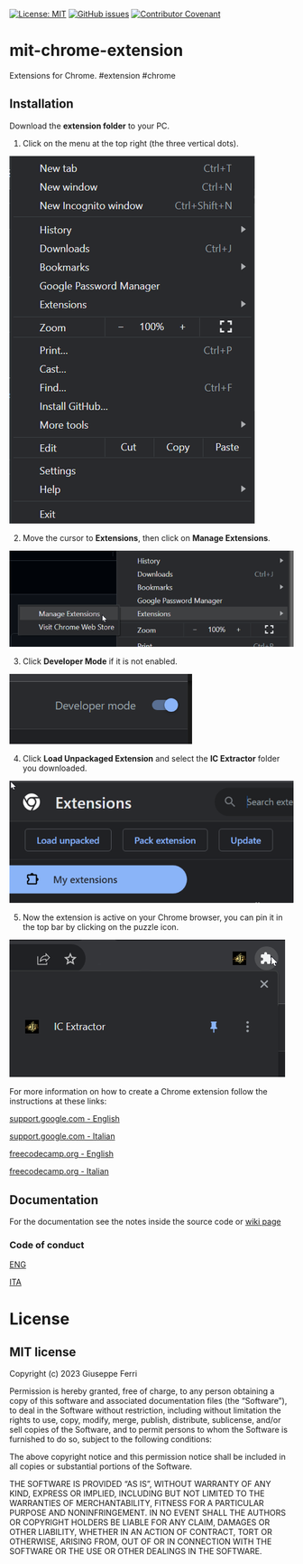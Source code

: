 [![License: MIT](https://img.shields.io/badge/License-MIT-yellow.svg)](https://opensource.org/licenses/MIT)
[![GitHub issues](https://img.shields.io/github/issues/JoeFerri/algorithms)](https://github.com/JoeFerri/mit-chrome-extension/issues)
[![Contributor Covenant](https://img.shields.io/badge/Contributor%20Covenant-2.0-4baaaa.svg)](code_of_conduct-eng.md)

# mit-chrome-extension
Extensions for Chrome. #extension #chrome

## Installation

Download the **extension folder** to your PC.

1. Click on the menu at the top right (the three vertical dots).

![](images/menu-top-right.png)

2. Move the cursor to **Extensions**, then click on **Manage Extensions**.

![](images/menu-top-right-extension.png)

3. Click **Developer Mode** if it is not enabled.

![](images/button-developer-mode.png)

4. Click **Load Unpackaged Extension** and select the **IC Extractor** folder you downloaded.

![](images/buttons-load-extension.png)

5. Now the extension is active on your Chrome browser, you can pin it in the top bar by clicking on the puzzle icon.

![](images/menu-top-right-pin-extension.png)

For more information on how to create a Chrome extension follow the instructions at these links:

[support.google.com - English](https://support.google.com/chrome/a/answer/2714278?hl=en)

[support.google.com - Italian](https://support.google.com/chrome/a/answer/2714278?hl=it)

[freecodecamp.org - English](https://www.freecodecamp.org/news/building-chrome-extension/)

[freecodecamp.org - Italian](https://www.freecodecamp.org/italian/news/come-creare-la-tua-estensione-di-google-chrome/)

## Documentation
For the documentation see the notes inside the source code or [wiki page](https://github.com/JoeFerri/mit-chrome-extension/wiki)

### Code of conduct
[ENG](code_of_conduct-eng.md)

[ITA](code_of_conduct-ita.md)

# License 

## MIT license 

Copyright (c) 2023 Giuseppe Ferri

Permission is hereby granted, free of charge, to any person obtaining a copy of this software and associated documentation files (the “Software”), to deal in the Software without restriction, including without limitation the rights to use, copy, modify, merge, publish, distribute, sublicense, and/or sell copies of the Software, and to permit persons to whom the Software is furnished to do so, subject to the following conditions:

The above copyright notice and this permission notice shall be included in all copies or substantial portions of the Software.

THE SOFTWARE IS PROVIDED “AS IS”, WITHOUT WARRANTY OF ANY KIND, EXPRESS OR IMPLIED, INCLUDING BUT NOT LIMITED TO THE WARRANTIES OF MERCHANTABILITY, FITNESS FOR A PARTICULAR PURPOSE AND NONINFRINGEMENT. IN NO EVENT SHALL THE AUTHORS OR COPYRIGHT HOLDERS BE LIABLE FOR ANY CLAIM, DAMAGES OR OTHER LIABILITY, WHETHER IN AN ACTION OF CONTRACT, TORT OR OTHERWISE, ARISING FROM, OUT OF OR IN CONNECTION WITH THE SOFTWARE OR THE USE OR OTHER DEALINGS IN THE SOFTWARE.
